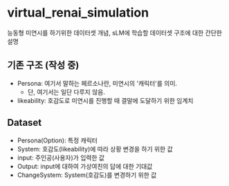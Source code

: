 # virtual_renai_simulation
능동형 미연시를 하기위한 데이터셋 개념, sLM에 학습할 데이터셋 구조에 대한 간단한 설명

## 기존 구조 (작성 중)
- Persona: 여기서 말하는 페르소나란, 미연시의 '캐릭터'를 의미.
  - 단, 여기서는 일단 다루지 않음.
- likeability: 호감도로 미연시를 진행할 때 결말에 도달하기 위한 임계치

## Dataset
- Persona(Option): 특정 캐릭터
- System: 호감도(likeability)에 따라 상황 변경을 하기 위한 값
- input: 주인공(사용자)가 입력한 값
- Output: input에 대하여 가상여친의 답에 대한 기대값
- ChangeSystem: System(호감도)를 변경하기 위한 값
